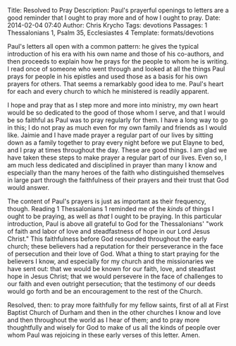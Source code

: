 Title: Resolved to Pray
Description: Paul's prayerful openings to letters are a good reminder that I ought to pray more and of how I ought to pray.
Date: 2014-02-04 07:40
Author: Chris Krycho
Tags: devotions
Passages: 1 Thessalonians 1, Psalm 35, Ecclesiastes 4
Template: formats/devotions

Paul's letters all open with a common pattern: he gives the typical introduction of his era with his own name and those of his co-authors, and then proceeds to explain how he prays for the people to whom he is writing. I read once of someone who went through and looked at all the things Paul prays for people in his epistles and used those as a basis for his own prayers for others. That seems a remarkably good idea to me. Paul's heart for each and every church to which he ministered is readily apparent.

I hope and pray that as I step more and more into ministry, my own heart would be so dedicated to the good of those whom I serve, and that I would be so faithful as Paul was to pray regularly for them. I have a long way to go in this; I do not pray as much even for my own family and friends as I would like. Jaimie and I have made prayer a regular part of our lives by sitting down as a family together to pray every night before we put Elayne to bed, and I pray at times throughout the day. These are good things. I am glad we have taken these steps to make prayer a regular part of our lives. Even so, I am much less dedicated and disciplined in prayer than many I know and especially than the many heroes of the faith who distinguished themselves in large part through the faithfulness of their prayers and their trust that God would answer.

The content of Paul's prayers is just as important as their frequency, though. Reading 1 Thessalonians 1 reminded me of the *kinds* of things I ought to be praying, as well as *that* I ought to be praying. In this particular introduction, Paul is above all grateful to God for the Thessalonians' "work of faith  and labor of love and steadfastness of hope in our Lord Jesus Christ." This faithfulness before God resounded throughout the early church; these believers had a reputation for their perseverance in the face of persecution and their love of God. What a thing to start praying for the believers I know, and especially for my church and the missionaries we have sent out: that we would be known for our faith, love, and steadfast hope in Jesus Christ; that we would persevere in the face of challenges to our faith and even outright persecution; that the testimony of our deeds would go forth and be an encouragement to the rest of the Church.

Resolved, then: to pray more faithfully for my fellow saints, first of all at First Baptist Church of Durham and then in the other churches I know and love and then throughout the world as I hear of them; and to pray more thoughtfully and wisely for God to make of us all the kinds of people over whom Paul was rejoicing in these early verses of this letter. Amen.